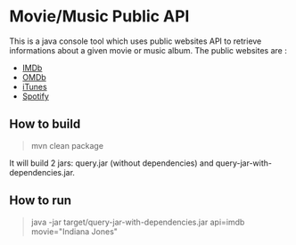 # Movie/Music Public API

This is a java console tool which uses public websites API to retrieve
informations about a given movie or music album. The public websites are :
- [IMDb](http://www.imdb.com/)
- [OMDb](https://www.omdbapi.com/)
- [iTunes](https://affiliate.itunes.apple.com/resources/documentation/itunes-store-web-service-search-api/)
- [Spotify](https://developer.spotify.com/web-api/)

## How to build
> mvn clean package

It will build 2 jars: query.jar (without dependencies) and query-jar-with-dependencies.jar.
  
## How to run
> java -jar target/query-jar-with-dependencies.jar api=imdb movie="Indiana Jones"
